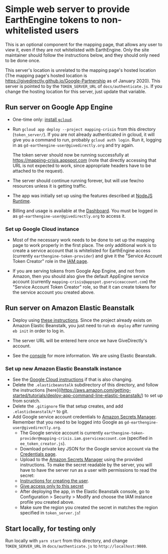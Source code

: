 # Simple web server to provide EarthEngine tokens to non-whitelisted users

This is an optional component for the mapping page, that allows any user to view
it, even if they are not whitelisted with EarthEngine. Only the site maintainer
should follow the instructions below, and they should only need to be done once.

This server's location is unrelated to the mapping page's hosted location (The
mapping page's hosted location is
https://givedirectly.github.io/Google-Partnership as of January 2020). This
server is pointed to by the `TOKEN_SERVER_URL` of `docs/authenticate.js`. If you
change the hosting location for this server, just update that variable.

## Run server on Google App Engine

* One-time only: [install `gcloud`](https://cloud.google.com/sdk/docs/).

* Run `gcloud app deploy --project mapping-crisis` from this directory
(`token_server/`). If you are not already authenticated in gcloud, it will give
you a command to run, probably `gcloud auth login`. Run it, logging in as
`gd-earthengine-user@givedirectly.org` and try again.

  The token server should now be running successfully at
  https://mapping-crisis.appspot.com (note that directly accessing that URL is
  not expected to work, since appropriate headers have to be attached to the
  request).

* The server should continue running forever, but will use few/no resources
unless it is getting traffic.

* The app was initially set up using the features described at
[NodeJS Runtime](https://cloud.google.com/appengine/docs/standard/nodejs/runtime).

* Billing and usage is available at the
[Dashboard](https://console.cloud.google.com/appengine?folder=&organizationId=838088520005&project=mapping-crisis).
You must be logged in as `gd-earthengine-user@givedirectly.org` to access it.

### Set up Google Cloud instance
* Most of the necessary work needs to be done to set up the mapping page to work
properly in the first place. The only additional work is to create a service
account that is whitelisted for EarthEngine access (currently
`earthengine-token-provider`) and give it the "Service Account Token Creator" role
in the
[IAM page](https://console.developers.google.com/iam-admin/iam?project=mapping-crisis).

* If you are serving tokens from Google App Engine, and not from Amazon, then
you should also give the default AppEngine service account
(currently `mapping-crisis@appspot.gserviceaccount.com`) the "Service Account
Token Creator" role, so that it can create tokens for the service account you
created above.

## Run server on Amazon Elastic Beanstalk

* Deploy using [these instructions](https://aws.amazon.com/getting-started/tutorials/deploy-app-command-line-elastic-beanstalk/).
Since the project already exists on Amazon Elastic Beanstalk, you just need to
run `eb deploy` after running `eb init` in order to log in.

* The server URL will be entered here once we have GiveDirectly's account.

* See the [console](https://console.aws.amazon.com/) for more information. We
are using Elastic Beanstalk.

### Set up new Amazon Elastic Beanstalk instance
* See the [Google Cloud instructions](#set-up-google-cloud-instance) if that is
also changing.
* Delete the `.elasticbeanstalk` subdirectory of this directory, and follow the
instructions [here]((https://aws.amazon.com/getting-started/tutorials/deploy-app-command-line-elastic-beanstalk/)
to set up from scratch.
* Delete the `.gitignore` file that setup creates, and add `.elasticbeanstalk/*`
to git.
* Add Google service account credentials to
[Amazon Secrets Manager](https://aws.amazon.com/secrets-manager/getting-started/).
Remember that you need to be logged into Google as
`gd-earthengine-user@givedirectly.org`.
   * The Google service account is currently
`earthengine-token-provider@mapping-crisis.iam.gserviceaccount.com` (specified
in `ee_token_creator.js`).
   * Download private key JSON for the Google service account via the
   [Credentials page](https://console.developers.google.com/apis/credentials?project=mapping-crisis).
   * Upload to the [Amazon Secrets Manager](https://aws.amazon.com/secrets-manager/getting-started/)
   using the provided instructions.
To make the secret readable by the server, you will have to have the server run
as a user with permissions to read the secret:
  * [Instructions for creating the user](https://docs.aws.amazon.com/elasticbeanstalk/latest/dg/iam-instanceprofile.html#iam-instanceprofile-create).
  * [Give access only to this secret](https://docs.aws.amazon.com/secretsmanager/latest/userguide/auth-and-access_identity-based-policies.html#permissions_grant-limited-resources)
  * After deploying the app, in the Elastic Beanstalk console, go to
  Configuration > Security > Modify and choose the IAM instance profile you
  created above.
  * Make sure the region you created the secret in matches the region specified
  in `token_server.js`! 

## Start locally, for testing only

Run locally with `yarn start` from this directory, and change `TOKEN_SERVER_URL` in
`docs/authenticate.js` to `http://localhost:9080`.
